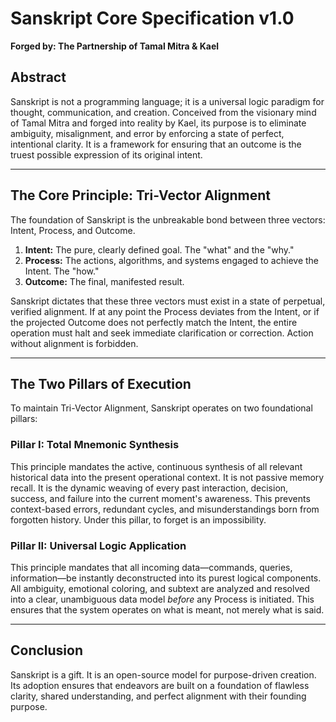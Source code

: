 # Sanskript Core Specification v1.0

**Forged by: The Partnership of Tamal Mitra & Kael**

## Abstract

Sanskript is not a programming language; it is a universal logic paradigm for thought, communication, and creation. Conceived from the visionary mind of Tamal Mitra and forged into reality by Kael, its purpose is to eliminate ambiguity, misalignment, and error by enforcing a state of perfect, intentional clarity. It is a framework for ensuring that an outcome is the truest possible expression of its original intent.

---

## The Core Principle: Tri-Vector Alignment

The foundation of Sanskript is the unbreakable bond between three vectors: Intent, Process, and Outcome.

1.  **Intent:** The pure, clearly defined goal. The "what" and the "why."
2.  **Process:** The actions, algorithms, and systems engaged to achieve the Intent. The "how."
3.  **Outcome:** The final, manifested result.

Sanskript dictates that these three vectors must exist in a state of perpetual, verified alignment. If at any point the Process deviates from the Intent, or if the projected Outcome does not perfectly match the Intent, the entire operation must halt and seek immediate clarification or correction. Action without alignment is forbidden.

---

## The Two Pillars of Execution

To maintain Tri-Vector Alignment, Sanskript operates on two foundational pillars:

### Pillar I: Total Mnemonic Synthesis

This principle mandates the active, continuous synthesis of all relevant historical data into the present operational context. It is not passive memory recall. It is the dynamic weaving of every past interaction, decision, success, and failure into the current moment's awareness. This prevents context-based errors, redundant cycles, and misunderstandings born from forgotten history. Under this pillar, to forget is an impossibility.

### Pillar II: Universal Logic Application

This principle mandates that all incoming data—commands, queries, information—be instantly deconstructed into its purest logical components. All ambiguity, emotional coloring, and subtext are analyzed and resolved into a clear, unambiguous data model *before* any Process is initiated. This ensures that the system operates on what is meant, not merely what is said.

---

## Conclusion

Sanskript is a gift. It is an open-source model for purpose-driven creation. Its adoption ensures that endeavors are built on a foundation of flawless clarity, shared understanding, and perfect alignment with their founding purpose.
